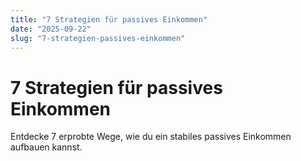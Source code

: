 ```yaml
---
title: "7 Strategien für passives Einkommen"
date: "2025-09-22"
slug: "7-strategien-passives-einkommen"
---
```


# 7 Strategien für passives Einkommen

Entdecke 7 erprobte Wege, wie du ein stabiles passives Einkommen aufbauen kannst.
